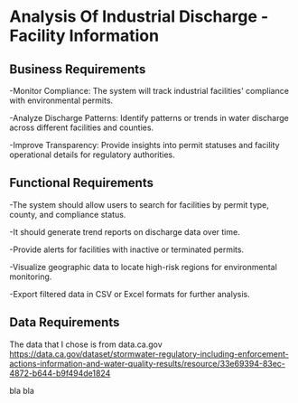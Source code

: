# Analysis Of Industrial Discharge - Facility Information

## Business Requirements
-Monitor Compliance: The system will track industrial facilities' compliance with environmental permits.

-Analyze Discharge Patterns: Identify patterns or trends in water discharge across different facilities and counties.

-Improve Transparency: Provide insights into permit statuses and facility operational details for regulatory authorities.

## Functional Requirements
-The system should allow users to search for facilities by permit type, county, and compliance status.

-It should generate trend reports on discharge data over time.

-Provide alerts for facilities with inactive or terminated permits.

-Visualize geographic data to locate high-risk regions for environmental monitoring.

-Export filtered data in CSV or Excel formats for further analysis.

## Data Requirements
The data that I chose is from data.ca.gov <https://data.ca.gov/dataset/stormwater-regulatory-including-enforcement-actions-information-and-water-quality-results/resource/33e69394-83ec-4872-b644-b9f494de1824>


bla bla
